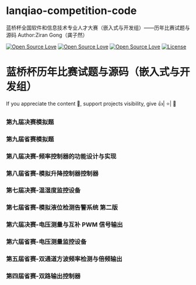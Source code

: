 # lanqiao-competition-code
蓝桥杯全国软件和信息技术专业人才大赛（嵌入式与开发组）——历年比赛试题与源码  Author:Ziran Gong（龚子然）

[![Open Source Love](https://badges.frapsoft.com/os/v1/open-source.png?v=103)](https://github.com/nature1995/lanqiao-competition-code/)
[![Open Source Love](https://badges.frapsoft.com/os/v2/open-source.png?v=103)](https://github.com/nature1995/lanqiao-competition-code/)
[![Open Source Love](https://badges.frapsoft.com/os/v3/open-source.png?v=103)](https://github.com/nature1995/lanqiao-competition-code/)
[![License](https://img.shields.io/dub/l/vibe-d.svg)](https://opensource.org/licenses/MIT)

# 蓝桥杯历年比赛试题与源码（嵌入式与开发组）

If you appreciate the content 📖, support projects visibility, give 👍| ⭐| 👏

### 第九届决赛模拟题
### 第九届省赛模拟题
### 第八届决赛-频率控制器的功能设计与实现
### 第八届省赛-模拟升降控制器控制器
### 第七届决赛-温湿度监控设备
### 第七届省赛-模拟液位检测告警系统 第二版
### 第六届决赛-电压测量与互补 PWM 信号输出
### 第六届省赛-电压测量监控设备
### 第五届省赛-双通道方波频率检测与倍频输出
### 第四届省赛-双路输出控制器


